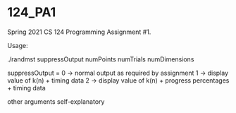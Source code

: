 # 124_PA1

Spring 2021 CS 124 Programming Assignment #1.

Usage:

./randmst suppressOutput numPoints numTrials numDimensions

suppressOutput =
    0 -> normal output as required by assignment
    1 -> display value of k(n) + timing data
    2 -> display value of k(n) + progress percentages + timing data

other arguments self-explanatory

